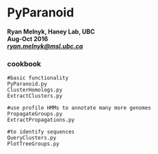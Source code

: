 # PyParanoid

**Ryan Melnyk, Haney Lab, UBC**  
**Aug-Oct 2016**  
***ryan.melnyk@msl.ubc.ca***


### cookbook

```
#basic functionality
PyParanoid.py
ClusterHomologs.py
ExtractClusters.py
```

```
#use profile HMMs to annotate many more genomes
PropagateGroups.py
ExtractPropagations.py
```

```
#to identify sequences
QueryClusters.py
PlotTreeGroups.py
```
